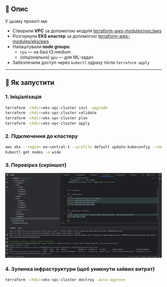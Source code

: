 
## 📌 Опис
У цьому проєкті ми:
- Створили **VPC** за допомогою модуля [terraform-aws-modules/vpc/aws](https://registry.terraform.io/modules/terraform-aws-modules/vpc/aws/latest)
- Розгорнули **EKS кластер** за допомогою [terraform-aws-modules/eks/aws](https://registry.terraform.io/modules/terraform-aws-modules/eks/aws/latest)
- Налаштували **node groups**:
  - `cpu` — на базі t3.medium
  - (опціонально) `gpu` — для ML-задач
- Забезпечили доступ через `kubectl` одразу після `terraform apply`

---

## 🚀 Як запустити

### 1. Ініціалізація
```bash
terraform -chdir=eks-vpc-cluster init -upgrade
terraform -chdir=eks-vpc-cluster validate
terraform -chdir=eks-vpc-cluster plan
terraform -chdir=eks-vpc-cluster apply
```

### 2. Підключення до кластеру
```bash
aws eks --region eu-central-1 --profile default update-kubeconfig --name eks-vpc-lesson-eks
kubectl get nodes -o wide
```

### 3. Перевірка (скріншот)
![kubectl get nodes](screenshot_kubectl.png)

### 4. Зупинка інфраструктури (щоб уникнути зайвих витрат)
```bash
terraform -chdir=eks-vpc-cluster destroy -auto-approve
```
